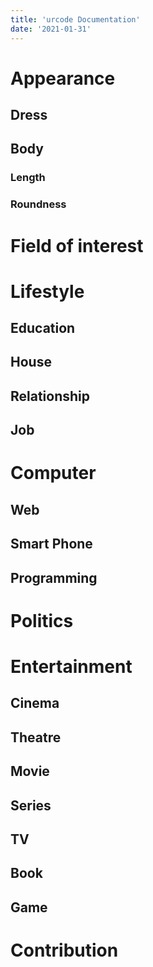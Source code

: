 ```yaml
---
title: 'urcode Documentation'
date: '2021-01-31'
---
```


# Appearance

## Dress

## Body

### Length

### Roundness


# Field of interest


# Lifestyle

## Education

## House

## Relationship

## Job


# Computer

## Web

## Smart Phone

## Programming


# Politics


# Entertainment

## Cinema

## Theatre

## Movie

## Series

## TV

## Book

## Game


# Contribution